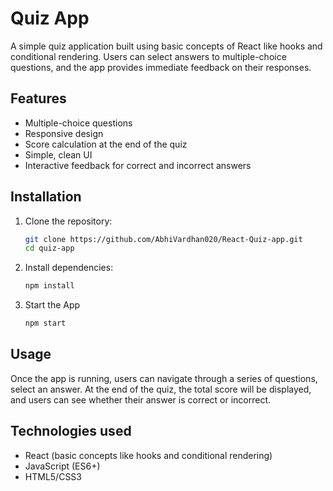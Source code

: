 # Quiz App

A simple quiz application built using basic concepts of React like hooks and conditional rendering. Users can select answers to multiple-choice questions, and the app provides immediate feedback on their responses.

## Features
- Multiple-choice questions
- Responsive design
- Score calculation at the end of the quiz
- Simple, clean UI
- Interactive feedback for correct and incorrect answers

## Installation

1. Clone the repository:
   ```bash
   git clone https://github.com/AbhiVardhan020/React-Quiz-app.git
   cd quiz-app
2. Install dependencies:
    ```bash
    npm install
3. Start the App
    ```bash
    npm start

## Usage 

Once the app is running, users can navigate through a series of questions, select an answer. At the end of the quiz, the total score will be displayed, and users can see whether their answer is correct or incorrect.

## Technologies used

- React (basic concepts like hooks and conditional rendering)
- JavaScript (ES6+)
- HTML5/CSS3